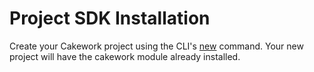 # Project SDK Installation

Create your Cakework project using the CLI's [new](../../../cli/usage#cakework-new) command. Your new project will have the cakework module already installed.